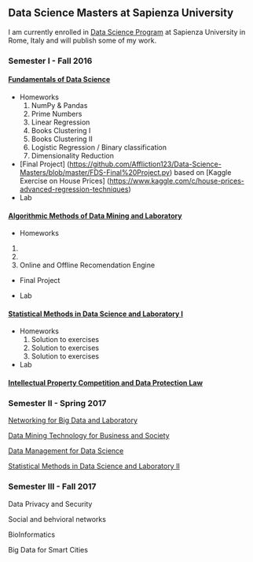 ## Data Science Masters at Sapienza University 
I am currently enrolled in [Data Science Program](http://datascience.i3s.uniroma1.it) at Sapienza University in Rome, Italy and will publish some of my work.

### Semester I - Fall 2016

#### [Fundamentals of Data Science](http://datascience.i3s.uniroma1.it/it/node/5742)
  - Homeworks
    1. NumPy & Pandas
    2. Prime Numbers
    3. Linear Regression
    4. Books Clustering I
    5. Books Clustering II
    6. Logistic Regression / Binary classification 
    7. Dimensionality Reduction
  - [Final Project] (https://github.com/Affliction123/Data-Science-Masters/blob/master/FDS-Final%20Project.py) based on [Kaggle Exercise on House Prices] (https://www.kaggle.com/c/house-prices-advanced-regression-techniques)
  - Lab
  
#### [Algorithmic Methods of Data Mining and Laboratory](http://datascience.i3s.uniroma1.it/it/node/5597)
  - Homeworks
  1.
  2.
  3. Online and Offline Recomendation Engine
  - Final Project
  
  - Lab
  
#### [Statistical Methods in Data Science and Laboratory I](http://datascience.i3s.uniroma1.it/it/node/5707)
  - Homeworks
    1. Solution to exercises
    2. Solution to exercises
    3. Solution to exercises
  - Lab
  
#### [Intellectual Property Competition and Data Protection Law](http://datascience.i3s.uniroma1.it/it/node/5745)

### Semester II - Spring 2017

[Networking for Big Data and Laboratory](http://datascience.i3s.uniroma1.it/it/node/5604)

[Data Mining Technology for Business and Society](http://datascience.i3s.uniroma1.it/it/node/5608)

[Data Management for Data Science](http://datascience.i3s.uniroma1.it/it/node/5619)

[Statistical Methods in Data Science and Laboratory II](http://datascience.i3s.uniroma1.it/it/node/5617)

### Semester III - Fall 2017

Data Privacy and Security

Social and behvioral networks

BioInformatics

Big Data for Smart Cities
